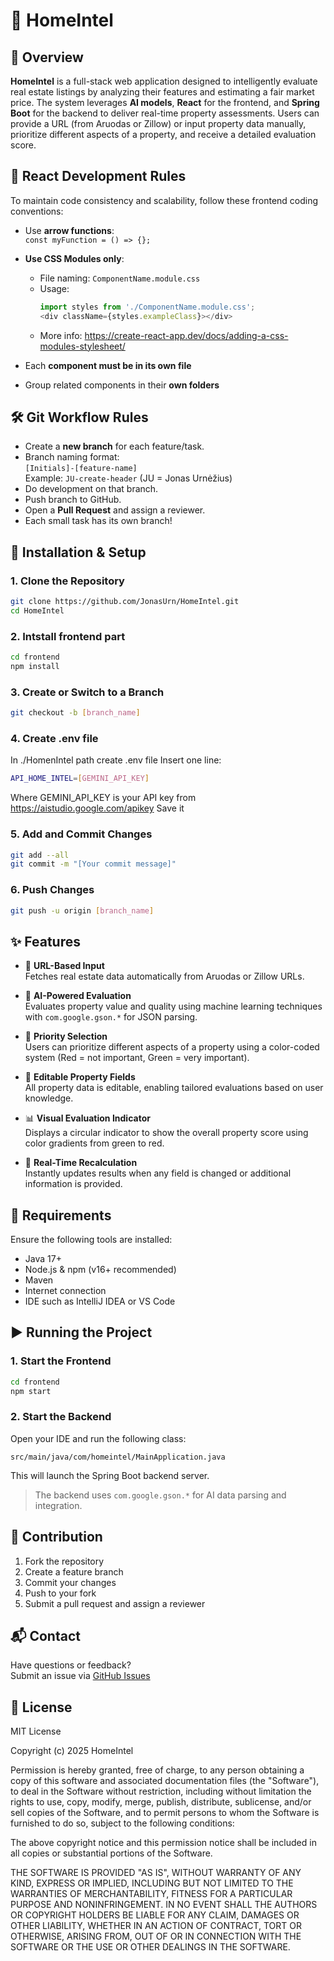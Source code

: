 # 🏡 HomeIntel

## 📌 Overview
**HomeIntel** is a full-stack web application designed to intelligently evaluate real estate listings by analyzing their features and estimating a fair market price. The system leverages **AI models**, **React** for the frontend, and **Spring Boot** for the backend to deliver real-time property assessments. Users can provide a URL (from Aruodas or Zillow) or input property data manually, prioritize different aspects of a property, and receive a detailed evaluation score.

## 🚧 React Development Rules

To maintain code consistency and scalability, follow these frontend coding conventions:

- Use **arrow functions**:  
  `const myFunction = () => {};`

- **Use CSS Modules only**:  
  - File naming: `ComponentName.module.css`  
  - Usage:  
    ```js
    import styles from './ComponentName.module.css';
    <div className={styles.exampleClass}></div>
    ```  
  - More info: https://create-react-app.dev/docs/adding-a-css-modules-stylesheet/

- Each **component must be in its own file**  
- Group related components in their **own folders**

## 🛠️ Git Workflow Rules

- Create a **new branch** for each feature/task.
- Branch naming format:  
  `[Initials]-[feature-name]`  
  Example: `JU-create-header` (JU = Jonas Urnėžius)
- Do development on that branch.
- Push branch to GitHub.
- Open a **Pull Request** and assign a reviewer.
- Each small task has its own branch!

## 🔧 Installation & Setup

### 1. Clone the Repository
```sh
git clone https://github.com/JonasUrn/HomeIntel.git
cd HomeIntel
```

### 2. Intstall frontend part
```sh
cd frontend
npm install
```

### 3. Create or Switch to a Branch
```sh
git checkout -b [branch_name]
```

### 4. Create .env file
In ./HomenIntel path create .env file
Insert one line:
```sh
API_HOME_INTEL=[GEMINI_API_KEY]
```
Where GEMINI_API_KEY is your API key from https://aistudio.google.com/apikey
Save it

### 5. Add and Commit Changes
```sh
git add --all
git commit -m "[Your commit message]"
```

### 6. Push Changes
```sh
git push -u origin [branch_name]
```

## ✨ Features

- 🔗 **URL-Based Input**  
  Fetches real estate data automatically from Aruodas or Zillow URLs.

- 🧠 **AI-Powered Evaluation**  
  Evaluates property value and quality using machine learning techniques with `com.google.gson.*` for JSON parsing.

- 🎯 **Priority Selection**  
  Users can prioritize different aspects of a property using a color-coded system (Red = not important, Green = very important).

- 📝 **Editable Property Fields**  
  All property data is editable, enabling tailored evaluations based on user knowledge.

- 📊 **Visual Evaluation Indicator**  
  Displays a circular indicator to show the overall property score using color gradients from green to red.

- 🔁 **Real-Time Recalculation**  
  Instantly updates results when any field is changed or additional information is provided.

## 🧰 Requirements

Ensure the following tools are installed:

- Java 17+
- Node.js & npm (v16+ recommended)
- Maven
- Internet connection
- IDE such as IntelliJ IDEA or VS Code

## ▶️ Running the Project

### 1. Start the Frontend
```sh
cd frontend
npm start
```

### 2. Start the Backend
Open your IDE and run the following class:
```
src/main/java/com/homeintel/MainApplication.java
```

This will launch the Spring Boot backend server.

> The backend uses `com.google.gson.*` for AI data parsing and integration.

## 🤝 Contribution

1. Fork the repository  
2. Create a feature branch  
3. Commit your changes  
4. Push to your fork  
5. Submit a pull request and assign a reviewer

## 📬 Contact

Have questions or feedback?  
Submit an issue via [GitHub Issues](https://github.com/JonasUrn/HomeIntel/issues)

## 📄 License
MIT License

Copyright (c) 2025 HomeIntel

Permission is hereby granted, free of charge, to any person obtaining a copy of this software and associated documentation files (the "Software"), to deal in the Software without restriction, including without limitation the rights to use, copy, modify, merge, publish, distribute, sublicense, and/or sell copies of the Software, and to permit persons to whom the Software is furnished to do so, subject to the following conditions:

The above copyright notice and this permission notice shall be included in all copies or substantial portions of the Software.

THE SOFTWARE IS PROVIDED "AS IS", WITHOUT WARRANTY OF ANY KIND, EXPRESS OR IMPLIED, INCLUDING BUT NOT LIMITED TO THE WARRANTIES OF MERCHANTABILITY, FITNESS FOR A PARTICULAR PURPOSE AND NONINFRINGEMENT. IN NO EVENT SHALL THE AUTHORS OR COPYRIGHT HOLDERS BE LIABLE FOR ANY CLAIM, DAMAGES OR OTHER LIABILITY, WHETHER IN AN ACTION OF CONTRACT, TORT OR OTHERWISE, ARISING FROM, OUT OF OR IN CONNECTION WITH THE SOFTWARE OR THE USE OR OTHER DEALINGS IN THE SOFTWARE.
